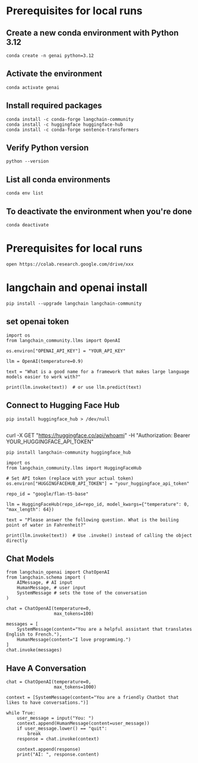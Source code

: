 # Prerequisites for local runs

## Create a new conda environment with Python 3.12
```
conda create -n genai python=3.12
```
## Activate the environment
```
conda activate genai
```

## Install required packages
```
conda install -c conda-forge langchain-community
conda install -c huggingface huggingface-hub
conda install -c conda-forge sentence-transformers
```

## Verify Python version
```
python --version
```

## List all conda environments
```
conda env list
```

## To deactivate the environment when you're done
```
conda deactivate
```


# Prerequisites for local runs
```
open https://colab.research.google.com/drive/xxx
```

# langchain and openai install
```
pip install --upgrade langchain langchain-community
```


## set openai token
```
import os
from langchain_community.llms import OpenAI

os.environ["OPENAI_API_KEY"] = "YOUR_API_KEY"

llm = OpenAI(temperature=0.9)

text = "What is a good name for a framework that makes large language models easier to work with?"

print(llm.invoke(text))  # or use llm.predict(text)
```


## Connect to Hugging Face Hub
```
pip install huggingface_hub > /dev/null
     
```
curl -X GET "https://huggingface.co/api/whoami" -H "Authorization: Bearer YOUR_HUGGINGFACE_API_TOKEN"
```
pip install langchain-community huggingface_hub
```     

```
import os
from langchain_community.llms import HuggingFaceHub

# Set API token (replace with your actual token)
os.environ["HUGGINGFACEHUB_API_TOKEN"] = "your_huggingface_api_token"

repo_id = "google/flan-t5-base"

llm = HuggingFaceHub(repo_id=repo_id, model_kwargs={"temperature": 0, "max_length": 64})

text = "Please answer the following question. What is the boiling point of water in Fahrenheit?"

print(llm.invoke(text))  # Use .invoke() instead of calling the object directly     
```


## Chat Models
```
from langchain_openai import ChatOpenAI
from langchain.schema import (
    AIMessage, # AI input
    HumanMessage, # user input
    SystemMessage # sets the tone of the conversation
)

chat = ChatOpenAI(temperature=0,
                  max_tokens=100)

messages = [
    SystemMessage(content="You are a helpful assistant that translates English to French."),
    HumanMessage(content="I love programming.")
]
chat.invoke(messages)
```
     

## Have A Conversation
```
chat = ChatOpenAI(temperature=0,
                  max_tokens=1000)

context = [SystemMessage(content="You are a friendly Chatbot that likes to have conversations.")]

while True:
    user_message = input("You: ")
    context.append(HumanMessage(content=user_message))
    if user_message.lower() == "quit":
        break
    response = chat.invoke(context)

    context.append(response)
    print("AI: ", response.content)
```   
